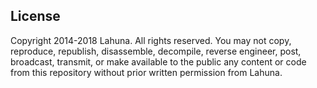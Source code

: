 ## License
Copyright 2014-2018 Lahuna. All rights reserved.
You may not copy, reproduce, republish, disassemble, decompile, reverse engineer, post, broadcast, transmit, or
make available to the public any content or code from this repository without prior written permission from Lahuna.
